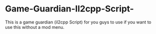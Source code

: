 # Game-Guardian-Il2cpp-Script-
This is a game guardian (il2cpp Script) for you guys to use if you want to use this without a mod menu. 
